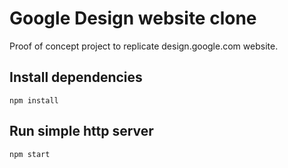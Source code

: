 # Google Design website clone

Proof of concept project to replicate design.google.com website.

## Install dependencies

`npm install`

## Run simple http server

`npm start`
